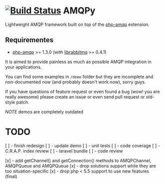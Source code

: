 [![Build Status](https://travis-ci.org/pinepain/amqpy.png?branch=master)](https://travis-ci.org/zaq178miami/amqpy)
AMQPy
=====

Lightweight AMQP framework built on top of the [php-amqp](https://github.com/pdezwart/php-amqp) extension.

Requirementes
-------------

 * [php-amqp](http://pecl.php.net/package/amqp) >= 1.3.0 (with [librabbitmq]() >= 0.4.1)

It is aimed to provide painless as much as possible AMQP integration in your applications.

You can find some examples in `/demo` folder but they are incomplete and non-documented now (and probably doesn't work now),
sorry guys.

If you have questions of feature request or even found a bug (wow! you are really awesome) please create an issue
or even send pull request or old-style patch.

*NOTE* demos are completely outdated

TODO
====

[ ] - finish redesign
[ ] - update demo
[ ] - unit tests
[ ] - code coverage
[ ] - C.R.A.P. index review
[ ] - laravel bundle
[ ] - code review

[x] - add getChannel() and getConnection() methods to AMQPChannel, AMQPQueue and AMQPQueue
[x] - drop solutions support while they are too situation-specific
[x] - drop php < 5.5 support to use new features (final)
